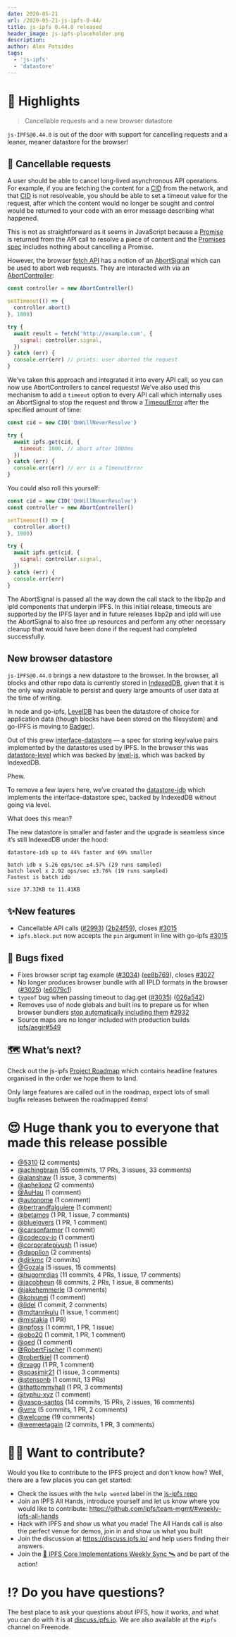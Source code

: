 ```yaml
---
date: 2020-05-21
url: /2020-05-21-js-ipfs-0-44/
title: js-ipfs 0.44.0 released
header_image: js-ipfs-placeholder.png
description:
author: Alex Potsides
tags:
  - 'js-ipfs'
  - 'datastore'
---
```


# 🔦 Highlights

> Cancellable requests and a new browser datastore

`js-IPFS@0.44.0` is out of the door with support for cancelling requests and a leaner, meaner datastore for the browser!

## 🤖 Cancellable requests

A user should be able to cancel long-lived asynchronous API operations. For example, if you are fetching the content for a [CID][] from the network, and that [CID][] is not resolveable, you should be able to set a timeout value for the request, after which the content would no longer be sought and control would be returned to your code with an error message describing what happened.

This is not as straightforward as it seems in JavaScript because a [Promise](https://developer.mozilla.org/en-US/docs/Web/JavaScript/Reference/Global_Objects/Promise) is returned from the API call to resolve a piece of content and the [Promises spec](https://promisesaplus.com/) includes nothing about cancelling a Promise.

However, the browser [fetch API](https://developer.mozilla.org/en-US/docs/Web/API/Fetch_API) has a notion of an [AbortSignal](https://developer.mozilla.org/en-US/docs/Web/API/AbortSignal) which can be used to abort web requests. They are interacted with via an [AbortController](https://developer.mozilla.org/en-US/docs/Web/API/AbortController):

```javascript
const controller = new AbortController()

setTimeout(() => {
  controller.abort()
}, 1000)

try {
  await result = fetch('http://example.com', {
    signal: controller.signal,
  })
} catch (err) {
  console.err(err) // prints: user aborted the request
}
```

We’ve taken this approach and integrated it into every API call, so you can now use AbortControllers to cancel requests! We’ve also used this mechanism to add a `timeout` option to every API call which internally uses an AbortSignal to stop the request and throw a [TimeoutError](https://github.com/ipfs/js-ipfs/blob/f954659f75b011b12f83ee176aec006ea70cc0d7/packages/ipfs/src/core/errors.js#L58-L67) after the specified amount of time:

```javascript
const cid = new CID('QmWillNeverResolve')

try {
  await ipfs.get(cid, {
    timeout: 1000, // abort after 1000ms
  })
} catch (err) {
  console.err(err) // err is a TimeoutError
}
```

You could also roll this yourself:

```javascript
const cid = new CID('QmWillNeverResolve')
const controller = new AbortController()

setTimeout(() => {
  controller.abort()
}, 1000)

try {
  await ipfs.get(cid, {
    signal: controller.signal,
  })
} catch (err) {
  console.err(err)
}
```

The AbortSignal is passed all the way down the call stack to the libp2p and ipld components that underpin IPFS. In this initial release, timeouts are supported by the IPFS layer and in future releases libp2p and ipld will use the AbortSignal to also free up resources and perform any other necessary cleanup that would have been done if the request had completed successfully.

## New browser datastore

`js-IPFS@0.44.0` brings a new datastore to the browser. In the browser, all blocks and other repo data is currently stored in [IndexedDB](https://developer.mozilla.org/en-US/docs/Web/API/IndexedDB_API), given that it is the only way available to persist and query large amounts of user data at the time of writing.

In node and go-ipfs, [LevelDB](https://en.wikipedia.org/wiki/LevelDB) has been the datastore of choice for application data (though blocks have been stored on the filesystem) and go-IPFS is moving to [Badger](https://dgraph.io/blog/post/badger/)).

Out of this grew [interface-datastore](https://github.com/ipfs/interface-datastore) — a spec for storing key/value pairs implemented by the datastores used by IPFS. In the browser this was [datastore-level](https://github.com/ipfs/js-datastore-level) which was backed by [level-js](https://www.npmjs.com/package/level-js), which was backed by IndexedDB.

Phew.

To remove a few layers here, we’ve created the [datastore-idb](https://github.com/ipfs/js-datastore-idb) which implements the interface-datastore spec, backed by IndexedDB without going via level.

What does this mean?

The new datastore is smaller and faster and the upgrade is seamless since it’s still IndexedDB under the hood:

```
datastore-idb up to 44% faster and 69% smaller

batch idb x 5.26 ops/sec ±4.57% (29 runs sampled)
batch level x 2.92 ops/sec ±3.76% (19 runs sampled)
Fastest is batch idb

size 37.32KB to 11.41KB
```

## ✨New features

- Cancellable API calls ([#2993](https://github.com/ipfs/js-ipfs/issues/2993)) ([2b24f59](https://github.com/ipfs/js-ipfs/commit/2b24f590041a0df9da87b75ae2344232fe22fe3a)), closes [#3015](https://github.com/ipfs/js-ipfs/issues/3015)
- `ipfs.block.put` now accepts the `pin` argument in line with go-ipfs [#3015](https://github.com/ipfs/js-ipfs/issues/3015)

## 🦟 Bugs fixed

- Fixes browser script tag example ([#3034](https://github.com/ipfs/js-ipfs/issues/3034)) ([ee8b769](https://github.com/ipfs/js-ipfs/commit/ee8b769b96f7e3c8414bbf85853ab4e21e8fd11c)), closes [#3027](https://github.com/ipfs/js-ipfs/issues/3027)
- No longer produces browser bundle with all IPLD formats in the browser ([#3025](https://github.com/ipfs/js-ipfs/issues/3025)) ([e6079c1](https://github.com/ipfs/js-ipfs/commit/e6079c17d5656e92dd5191f0581000c6a782c7ed))
- `typeof` bug when passing timeout to dag.get ([#3035](https://github.com/ipfs/js-ipfs/issues/3035)) ([026a542](https://github.com/ipfs/js-ipfs/commit/026a5423e00992968840c9236afe47bdab9ee834))
- Removes use of node globals and built ins to prepare us for when browser bundlers [stop automatically including them](https://github.com/webpack/changelog-v5/blob/master/README.md#automatic-nodejs-polyfills-removed) [#2932](https://github.com/ipfs/js-ipfs/pull/2932)
- Source maps are no longer included with production builds [ipfs/aegir#549](https://github.com/ipfs/aegir/pull/549)

## 🗺️ What’s next?

Check out the js-ipfs [Project Roadmap](https://github.com/orgs/ipfs/projects/6) which contains headline features organised in the order we hope them to land.

Only large features are called out in the roadmap, expect lots of small bugfix releases between the roadmapped items!

# 😍 Huge thank you to everyone that made this release possible

- [@5310](https://github.com/5310) (2 comments)
- [@achingbrain](https://github.com/achingbrain) (55 commits, 17 PRs, 3 issues, 33 comments)
- [@alanshaw](https://github.com/alanshaw) (1 issue, 3 comments)
- [@aphelionz](https://github.com/aphelionz) (2 comments)
- [@AuHau](https://github.com/AuHau) (1 comment)
- [@autonome](https://github.com/autonome) (1 comment)
- [@bertrandfalguiere](https://github.com/bertrandfalguiere) (1 comment)
- [@betamos](https://github.com/betamos) (1 PR, 1 issue, 7 comments)
- [@bluelovers](https://github.com/bluelovers) (1 PR, 1 comment)
- [@carsonfarmer](https://github.com/carsonfarmer) (1 commit)
- [@codecov-io](https://github.com/codecov-io) (1 comment)
- [@corporatepiyush](https://github.com/corporatepiyush) (1 issue)
- [@dapplion](https://github.com/dapplion) (2 comments)
- [@dirkmc](https://github.com/dirkmc) (2 commits)
- [@Gozala](https://github.com/Gozala) (5 issues, 15 comments)
- [@hugomrdias](https://github.com/hugomrdias) (11 commits, 4 PRs, 1 issue, 17 comments)
- [@jacobheun](https://github.com/jacobheun) (8 commits, 2 PRs, 1 issue, 8 comments)
- [@jakehemmerle](https://github.com/jakehemmerle) (3 comments)
- [@koivunej](https://github.com/koivunej) (1 comment)
- [@lidel](https://github.com/lidel) (1 commit, 2 comments)
- [@mdtanrikulu](https://github.com/mdtanrikulu) (1 issue, 1 comment)
- [@mistakia](https://github.com/mistakia) (1 PR)
- [@npfoss](https://github.com/npfoss) (1 commit, 1 PR, 1 issue)
- [@obo20](https://github.com/obo20) (1 commit, 1 PR, 1 comment)
- [@oed](https://github.com/oed) (1 comment)
- [@RobertFischer](https://github.com/RobertFischer) (1 comment)
- [@robertkiel](https://github.com/robertkiel) (1 comment)
- [@rvagg](https://github.com/rvagg) (1 PR, 1 comment)
- [@spasimir21](https://github.com/spasimir21) (1 issue, 3 comments)
- [@stensonb](https://github.com/stensonb) (1 commit, 13 PRs)
- [@thattommyhall](https://github.com/thattommyhall) (1 PR, 3 comments)
- [@typhu-xyz](https://github.com/typhu-xyz) (1 comment)
- [@vasco-santos](https://github.com/vasco-santos) (14 commits, 15 PRs, 2 issues, 16 comments)
- [@vmx](https://github.com/vmx) (5 commits, 1 PR, 2 comments)
- [@welcome](undefined) (19 comments)
- [@wemeetagain](https://github.com/wemeetagain) (2 commits, 1 PR, 3 comments)

# 🙌🏽 Want to contribute?

Would you like to contribute to the IPFS project and don’t know how? Well, there are a few places you can get started:

- Check the issues with the `help wanted` label in the [js-ipfs repo](https://github.com/ipfs/js-ipfs/issues?q=is%3Aopen+is%3Aissue+label%3A%22help+wanted%22)
- Join an IPFS All Hands, introduce yourself and let us know where you would like to contribute: https://github.com/ipfs/team-mgmt/#weekly-ipfs-all-hands
- Hack with IPFS and show us what you made! The All Hands call is also the perfect venue for demos, join in and show us what you built
- Join the discussion at https://discuss.ipfs.io/ and help users finding their answers.
- Join the [🚀 IPFS Core Implementations Weekly Sync 🛰](https://github.com/ipfs/team-mgmt/issues/992) and be part of the action!

# ⁉️ Do you have questions?

The best place to ask your questions about IPFS, how it works, and what you can do with it is at [discuss.ipfs.io](https://discuss.ipfs.io). We are also available at the `#ipfs` channel on Freenode.

[unixfs]: https://docs.ipfs.io/guides/concepts/unixfs/
[cid]: https://docs.ipfs.io/guides/concepts/cid/
[mfs]: https://docs.ipfs.io/guides/concepts/mfs/
[libp2p]: https://github.com/libp2p/js-libp2p
[ipld]: https://github.com/ipld/js-ipld
